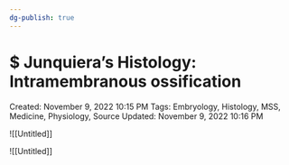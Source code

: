 ```yaml
---
dg-publish: true
---
```


# $ Junquiera’s Histology: Intramembranous ossification

Created: November 9, 2022 10:15 PM
Tags: Embryology, Histology, MSS, Medicine, Physiology, Source
Updated: November 9, 2022 10:16 PM

![[Untitled]]

![[Untitled]]